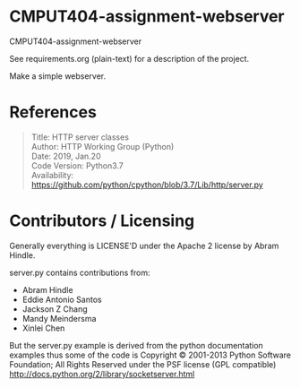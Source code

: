 CMPUT404-assignment-webserver
=============================

CMPUT404-assignment-webserver

See requirements.org (plain-text) for a description of the project.

Make a simple webserver.


References
==========

>Title: HTTP server classes  
>Author: HTTP Working Group (Python)  
>Date: 2019, Jan.20  
>Code Version: Python3.7  
>Availability: https://github.com/python/cpython/blob/3.7/Lib/http/server.py


Contributors / Licensing
========================

Generally everything is LICENSE'D under the Apache 2 license by Abram Hindle.

server.py contains contributions from:

* Abram Hindle
* Eddie Antonio Santos
* Jackson Z Chang
* Mandy Meindersma 
* Xinlei Chen

But the server.py example is derived from the python documentation
examples thus some of the code is Copyright © 2001-2013 Python
Software Foundation; All Rights Reserved under the PSF license (GPL
compatible) http://docs.python.org/2/library/socketserver.html

